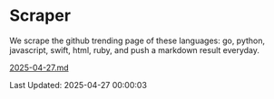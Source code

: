 # Scraper

We scrape the github trending page of these languages: go, python, javascript, swift, html, ruby, and push a markdown result everyday.

[2025-04-27.md](https://github.com/henson/Scraper/blob/master/2025-04-27.md)

Last Updated: 2025-04-27 00:00:03